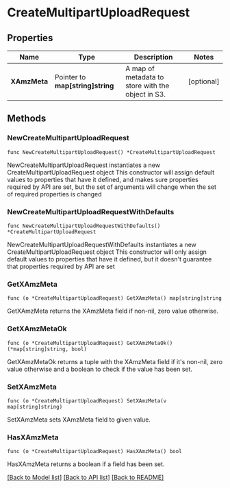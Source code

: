 # CreateMultipartUploadRequest

## Properties

Name | Type | Description | Notes
------------ | ------------- | ------------- | -------------
**XAmzMeta** | Pointer to **map[string]string** | A map of metadata to store with the object in S3. | [optional] 

## Methods

### NewCreateMultipartUploadRequest

`func NewCreateMultipartUploadRequest() *CreateMultipartUploadRequest`

NewCreateMultipartUploadRequest instantiates a new CreateMultipartUploadRequest object
This constructor will assign default values to properties that have it defined,
and makes sure properties required by API are set, but the set of arguments
will change when the set of required properties is changed

### NewCreateMultipartUploadRequestWithDefaults

`func NewCreateMultipartUploadRequestWithDefaults() *CreateMultipartUploadRequest`

NewCreateMultipartUploadRequestWithDefaults instantiates a new CreateMultipartUploadRequest object
This constructor will only assign default values to properties that have it defined,
but it doesn't guarantee that properties required by API are set

### GetXAmzMeta

`func (o *CreateMultipartUploadRequest) GetXAmzMeta() map[string]string`

GetXAmzMeta returns the XAmzMeta field if non-nil, zero value otherwise.

### GetXAmzMetaOk

`func (o *CreateMultipartUploadRequest) GetXAmzMetaOk() (*map[string]string, bool)`

GetXAmzMetaOk returns a tuple with the XAmzMeta field if it's non-nil, zero value otherwise
and a boolean to check if the value has been set.

### SetXAmzMeta

`func (o *CreateMultipartUploadRequest) SetXAmzMeta(v map[string]string)`

SetXAmzMeta sets XAmzMeta field to given value.

### HasXAmzMeta

`func (o *CreateMultipartUploadRequest) HasXAmzMeta() bool`

HasXAmzMeta returns a boolean if a field has been set.


[[Back to Model list]](../README.md#documentation-for-models) [[Back to API list]](../README.md#documentation-for-api-endpoints) [[Back to README]](../README.md)



